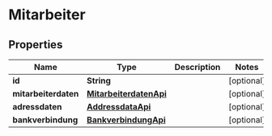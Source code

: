 
# Mitarbeiter

## Properties
Name | Type | Description | Notes
------------ | ------------- | ------------- | -------------
**id** | **String** |  |  [optional]
**mitarbeiterdaten** | [**MitarbeiterdatenApi**](MitarbeiterdatenApi.md) |  |  [optional]
**adressdaten** | [**AddressdataApi**](AddressdataApi.md) |  |  [optional]
**bankverbindung** | [**BankverbindungApi**](BankverbindungApi.md) |  |  [optional]



